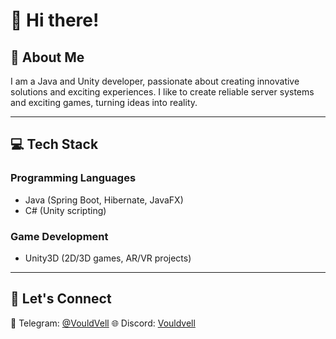 # 👋 Hi there!

## 🌟 About Me
I am a Java and Unity developer, passionate about creating innovative solutions and exciting experiences. I like to create reliable server systems and exciting games, turning ideas into reality.

---

## 💻 Tech Stack

### **Programming Languages**
- Java (Spring Boot, Hibernate, JavaFX)
- C# (Unity scripting)

### **Game Development**
- Unity3D (2D/3D games, AR/VR projects)

---

## 🤝 Let's Connect
💬 Telegram: [@VouldVell](https://t.me/VouldVell)
🌐 Discord: [Vouldvell](https://discordapp.com/users/946840414420369448/)
